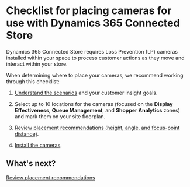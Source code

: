 

# Checklist for placing cameras for use with Dynamics 365 Connected Store

Dynamics 365 Connected Store requires Loss Prevention (LP) cameras installed within your space to process customer actions as they 
move and interact within your store.

When determining where to place your cameras, we recommend working through this checklist:

1.	[Understand the scenarios](camera-placement-general.md) and your customer insight goals.

2.	Select up to 10 locations for the cameras (focused on the **Display Effectiveness**, **Queue Management**, and **Shopper Analytics** zones) and mark them on your site floorplan.

3.	[Review placement recommendations (height, angle, and focus-point distance)](camera-placement-recommendations.md).

4.	[Install the cameras](install-cameras.md).

## What's next?

[Review placement recommendations](camera-placement-general.md)
